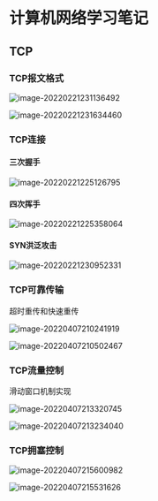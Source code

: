 # 计算机网络学习笔记



## TCP



### TCP报文格式

![image-20220221231136492](.\计网.assets\image-20220221231136492.png)

![image-20220221231634460](.\计网.assets\image-20220221231634460.png)





### TCP连接 



#### 三次握手

![image-20220221225126795](.\计网.assets\image-20220221225126795.png)





#### 四次挥手

![image-20220221225358064](.\计网.assets\image-20220221225358064.png)





#### SYN洪泛攻击

![image-20220221230952331](.\计网.assets\image-20220221230952331.png)



### TCP可靠传输



超时重传和快速重传

![image-20220407210241919](.\计网.assets\image-20220407210241919.png)

![image-20220407210502467](.\计网.assets\image-20220407210502467.png)



### TCP流量控制

滑动窗口机制实现

![image-20220407213320745](.\计网.assets\image-20220407213320745.png)



![image-20220407213234040](.\计网.assets\image-20220407213234040.png)





### TCP拥塞控制

![image-20220407215600982](.\计网.assets\image-20220407215600982.png)

![image-20220407215531626](.\计网.assets\image-20220407215531626.png)